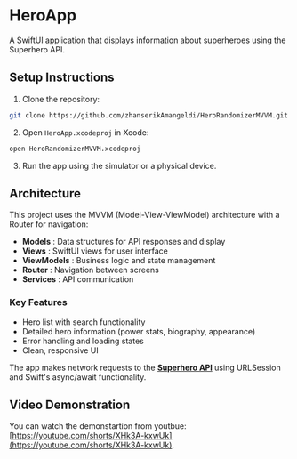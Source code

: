 # HeroApp

A SwiftUI application that displays information about superheroes using the Superhero API.

## Setup Instructions

1. Clone the repository:

```bash
git clone https://github.com/zhanserikAmangeldi/HeroRandomizerMVVM.git
```

2. Open `HeroApp.xcodeproj` in Xcode:

```bash
open HeroRandomizerMVVM.xcodeproj
```

3. Run the app using the simulator or a physical device.

## Architecture

This project uses the MVVM (Model-View-ViewModel) architecture with a Router for navigation:

* **Models** : Data structures for API responses and display
* **Views** : SwiftUI views for user interface
* **ViewModels** : Business logic and state management
* **Router** : Navigation between screens
* **Services** : API communication

### Key Features

* Hero list with search functionality
* Detailed hero information (power stats, biography, appearance)
* Error handling and loading states
* Clean, responsive UI

The app makes network requests to the **[Superhero API](https://akabab.github.io/superhero-api/)** using URLSession and Swift's async/await functionality.

## Video Demonstration

You can watch the demonstartion from youtbue: [https://youtube.com/shorts/XHk3A-kxwUk](https://youtube.com/shorts/XHk3A-kxwUk).
